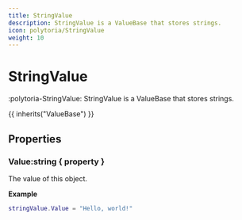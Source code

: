 ```yaml
---
title: StringValue
description: StringValue is a ValueBase that stores strings.
icon: polytoria/StringValue
weight: 10
---
```


# StringValue

:polytoria-StringValue: StringValue is a ValueBase that stores strings.

{{ inherits("ValueBase") }}

## Properties

### Value:string { property }

The value of this object.

**Example**

```lua
stringValue.Value = "Hello, world!"
```
